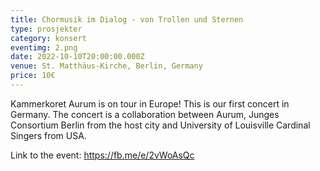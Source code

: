 ```yaml
---
title: Chormusik im Dialog - von Trollen und Sternen
type: prosjekter
category: konsert
eventimg: 2.png
date: 2022-10-10T20:00:00.000Z
venue: St. Matthäus-Kirche, Berlin, Germany
price: 10€
---
```

Kammerkoret Aurum is on tour in Europe! This is our first concert in Germany. The concert is a collaboration between Aurum, Junges Consortium Berlin from the host city and University of Louisville Cardinal Singers from USA.

Link to the event: https://fb.me/e/2vWoAsQc 
